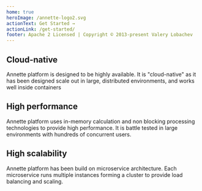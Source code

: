 ```yaml
---
home: true
heroImage: /annette-logo2.svg
actionText: Get Started →
actionLink: /get-started/
footer: Apache 2 Licensed | Copyright © 2013-present Valery Lobachev
---
```


<div class="features">
  <div class="feature">
    <h2>Cloud-native</h2>
    <p>Annette platform is designed to be highly available. It is "cloud-native" as it has been designed scale out in large, distributed environments, and works well inside containers</p>
  </div>
  <div class="feature">
    <h2>High performance</h2>
    <p>Annette platform uses in-memory calculation and non blocking processing technologies to provide high performance. It is battle tested in large environments with hundreds of concurrent users.</p>
  </div>
  <div class="feature">
    <h2>High scalability</h2>
    <p>Annette platform has been build on microservice architecture. Each microservice runs multiple instances forming a cluster to provide load balancing and scaling.</p>
  </div>
</div>
